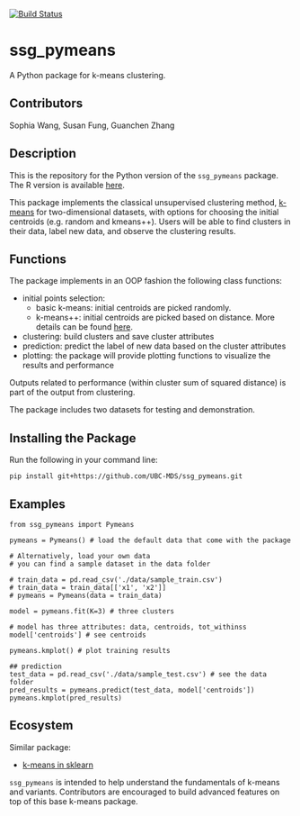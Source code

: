 [![Build Status](https://travis-ci.org/UBC-MDS/ssg_pymeans.svg?branch=master)](https://travis-ci.org/UBC-MDS/ssg_pymeans)

# ssg_pymeans

A Python package for k-means clustering.

## Contributors

Sophia Wang, Susan Fung, Guanchen Zhang

## Description

This is the repository for the Python version of the `ssg_pymeans` package. The R version is available [here](https://github.com/UBC-MDS/ssg_kmeansr).

This package implements the classical unsupervised clustering method, [k-means](https://en.wikipedia.org/wiki/K-means_clustering) for two-dimensional datasets, with options for choosing the initial centroids (e.g. random and kmeans++). Users will be able to find clusters in their data, label new data, and observe the clustering results.

## Functions

The package implements in an OOP fashion the following class functions:

- initial points selection:
  -  basic k-means: initial centroids are picked randomly.
  -  k-means++: initial centroids are picked based on distance. More details can be found [here](https://en.wikipedia.org/wiki/K-means%2B%2B).
- clustering: build clusters and save cluster attributes
- prediction: predict the label of new data based on the cluster attributes
- plotting: the package will provide plotting functions to visualize the results and performance

Outputs related to performance (within cluster sum of squared distance) is part of the output from clustering.

The package includes two datasets for testing and demonstration.

## Installing the Package

Run the following in your command line:

`pip install git+https://github.com/UBC-MDS/ssg_pymeans.git`

## Examples
```
from ssg_pymeans import Pymeans

pymeans = Pymeans() # load the default data that come with the package

# Alternatively, load your own data
# you can find a sample dataset in the data folder

# train_data = pd.read_csv('./data/sample_train.csv')
# train_data = train_data[['x1', 'x2']]
# pymeans = Pymeans(data = train_data)

model = pymeans.fit(K=3) # three clusters

# model has three attributes: data, centroids, tot_withinss
model['centroids'] # see centroids

pymeans.kmplot() # plot training results

## prediction
test_data = pd.read_csv('./data/sample_test.csv') # see the data folder
pred_results = pymeans.predict(test_data, model['centroids'])
pymeans.kmplot(pred_results)
```

## Ecosystem

Similar package:

- [k-means in sklearn](http://scikit-learn.org/stable/modules/generated/sklearn.cluster.KMeans.html)

`ssg_pymeans` is intended to help understand the fundamentals of k-means and variants. Contributors are encouraged to build advanced features on top of this base k-means package.
